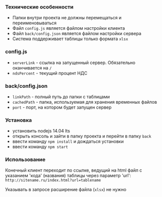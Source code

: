 ### Технические особенности

- Папки внутри проекта не должны перемещаться и переименовываться
- Файл `config.js` является файлом настройки клиента
- Файл `back/config.json` является файлом настройки сервера
- Система поддерживает таблицы только формата `xlsx`

### config.js

- `serverLink` - ссылка на запущенный сервер. Обязательно оканчивается на `/`
- `ndsPercent` - текущий процент НДС

### back/config.json

- `linkPath` - полный путь до папки с таблицами
- `cachedPath` - папка, используемая для хранения временных файлов
- `port` - порт, на котором будет запущен сервер

### Установка

- установить nodejs 14.04 lts
- открыть консоль и зайти в папку проекта и перейти в папку `back`
- ввести команду `npm install` и дождаться установки
- ввести команду `npm start`

### Использование

Конечный клиент переходит по ссылке, ведущий на html файл с указанием 'кода' (названия) таблицы через параметр 'url': `http://sitename.ru/index.html?url=tablename`

Указывать в запросе расширение файла (`xlsx`) не нужно